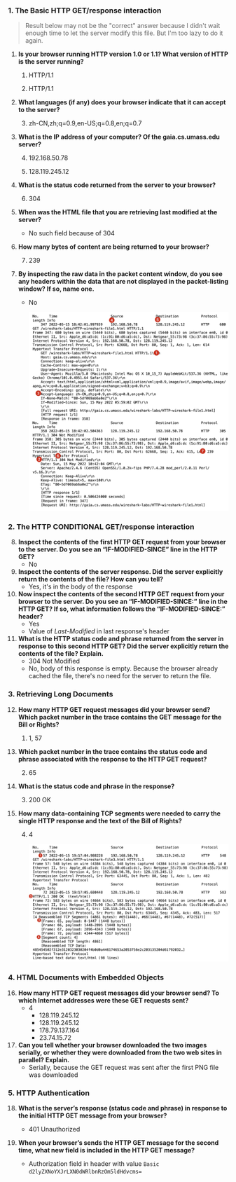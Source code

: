 ### 1. The Basic HTTP GET/response interaction

> Result below may not be the "correct" answer because I didn't wait enough time to let the server modify this file. But I'm too lazy to do it again.

1. **Is your browser running HTTP version 1.0 or 1.1? What version of HTTP is the server running?**

   1. HTTP/1.1

   2. HTTP/1.1

2. **What languages (if any) does your browser indicate that it can accept to the server?**

   3. zh-CN,zh;q=0.9,en-US;q=0.8,en;q=0.7

3. **What is the IP address of your computer? Of the gaia.cs.umass.edu server?**

   4. 192.168.50.78

   5. 128.119.245.12

4. **What is the status code returned from the server to your browser?**

   6. 304

5. **When was the HTML file that you are retrieving last modified at the server?**

   - No such field because of 304

6. **How many bytes of content are being returned to your browser?** 

   7. 239

7. **By inspecting the raw data in the packet content window, do you see any headers within the data that are not displayed in the packet-listing window? If so, name one.**

   - No

     ![image-20220515190336379](solution.assets/image-20220515190336379.png)

### 2. The HTTP CONDITIONAL GET/response interaction

8. **Inspect the contents of the first HTTP GET request from your browser to the server. Do you see an “IF-MODIFIED-SINCE” line in the HTTP GET?**
   - No
9. **Inspect the contents of the server response. Did the server explicitly return the contents of the file? How can you tell?**
   - Yes, it's in the body of the response
10. **Now inspect the contents of the second HTTP GET request from your browser to the server. Do you see an “IF-MODIFIED-SINCE:” line in the HTTP GET? If so, what information follows the “IF-MODIFIED-SINCE:” header?**
    - Yes
    - Value of *Last-Modified* in last response's header
11. **What is the HTTP status code and phrase returned from the server in response to this second HTTP GET? Did the server explicitly return the contents of the file? Explain.**
    - 304 Not Modified
    - No, body of this response is empty. Because the browser already cached the file, there's no need for the server to return the file.

### 3. Retrieving Long Documents

12. **How many HTTP GET request messages did your browser send? Which packet number in the trace contains the GET message for the Bill or Rights?**

    1. 1, 57

13. **Which packet number in the trace contains the status code and phrase associated with the response to the HTTP GET request?**

    2. 65

14. **What is the status code and phrase in the response?**

    3. 200 OK

15. **How many data-containing TCP segments were needed to carry the single HTTP response and the text of the Bill of Rights?**

    4. 4

       ![image-20220515192741719](solution.assets/image-20220515192741719.png)

### 4. HTML Documents with Embedded Objects

16. **How many HTTP GET request messages did your browser send? To which Internet addresses were these GET requests sent?**
    - 4
      - 128.119.245.12
      - 128.119.245.12
      - 178.79.137.164
      - 23.74.15.72
17. **Can you tell whether your browser downloaded the two images serially, or whether they were downloaded from the two web sites in parallel? Explain.**
    - Serially, because the GET request was sent after the first PNG file was downloaded

### 5. HTTP Authentication

18. **What is the server’s response (status code and phrase) in response to the initial HTTP GET message from your browser?**

    - 401 Unauthorized

19. **When your browser’s sends the HTTP GET message for the second time, what new field is included in the HTTP GET message?**

    - Authorization field in header with value `Basic d2lyZXNoYXJrLXN0dWRlbnRzOm5ldHdvcms=`

    

